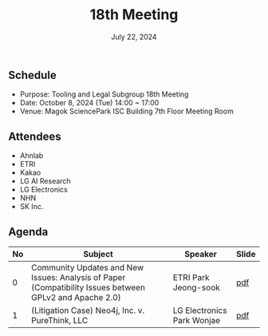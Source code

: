 ﻿---
title: "18th Meeting"
linkTitle: "18th Meeting"
weight: 1
date: July 22, 2024
type: docs
description: Tooling & Legal Subgroup 18th Meeting
---

## Schedule
* Purpose: Tooling and Legal Subgroup 18th Meeting
* Date: October 8, 2024 (Tue) 14:00 ~ 17:00
* Venue: Magok SciencePark ISC Building 7th Floor Meeting Room

## Attendees
* Ahnlab
* ETRI
* Kakao
* LG AI Research
* LG Electronics
* NHN
* SK Inc.

## Agenda
| No | Subject | Speaker | Slide |
|----|-----------------|------|------|
| 0  | Community Updates and New Issues: Analysis of Paper (Compatibility Issues between GPLv2 and Apache 2.0) | ETRI Park Jeong-sook | [pdf](./session0_etri.pptx) |
| 1  | (Litigation Case) Neo4j, Inc. v. PureThink, LLC | LG Electronics Park Wonjae | [pdf](./session1_lge.pdf) |

<!--

## Attendees

## Meeting Minutes

## Photo Gallery

<div ><span class="image fit">
</span></div> -->